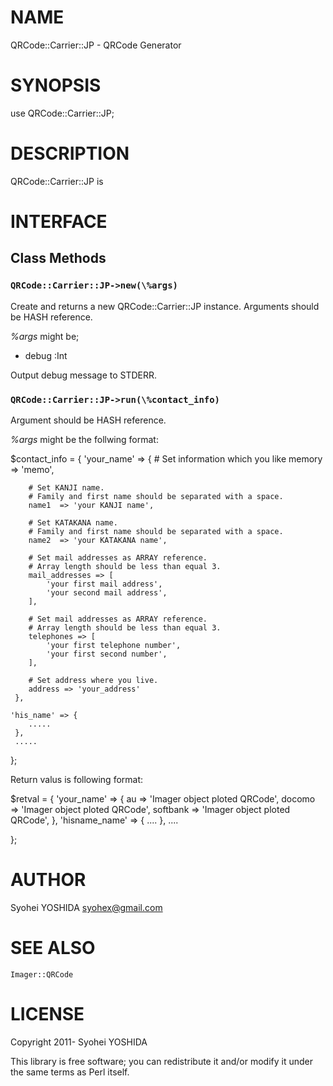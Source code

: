 # NAME

QRCode::Carrier::JP - QRCode Generator

# SYNOPSIS

  use QRCode::Carrier::JP;

# DESCRIPTION

QRCode::Carrier::JP is

# INTERFACE

## Class Methods

### `QRCode::Carrier::JP->new(\%args)`

Create and returns a new QRCode::Carrier::JP instance.
Arguments should be HASH reference.

_\%args_ might be;

- debug :Int

Output debug message to STDERR.

### `QRCode::Carrier::JP->run(\%contact_info)`

Argument should be HASH reference.

_%args_ might be the follwing format:

$contact_info = {
    'your_name' => {
        # Set information which you like
        memory => 'memo',

        # Set KANJI name.
        # Family and first name should be separated with a space.
        name1  => 'your KANJI name',

        # Set KATAKANA name.
        # Family and first name should be separated with a space.
        name2  => 'your KATAKANA name',

        # Set mail addresses as ARRAY reference.
        # Array length should be less than equal 3.
        mail_addresses => [
            'your first mail address',
            'your second mail address',
        ],

        # Set mail addresses as ARRAY reference.
        # Array length should be less than equal 3.
        telephones => [
            'your first telephone number',
            'your first second number',
        ],

        # Set address where you live.
        address => 'your_address'
     },

    'his_name' => {
        .....
     },
     .....
};

Return valus is following format:

$retval = {
    'your_name' => {
        au       => 'Imager object ploted QRCode',
        docomo   => 'Imager object ploted QRCode',
        softbank => 'Imager object ploted QRCode',
    },
    'hisname_name' => {
        ....
    },
    ....

};

# AUTHOR

Syohei YOSHIDA <syohex@gmail.com>

# SEE ALSO

`Imager::QRCode`

# LICENSE

Copyright 2011- Syohei YOSHIDA

This library is free software; you can redistribute it and/or modify
it under the same terms as Perl itself.